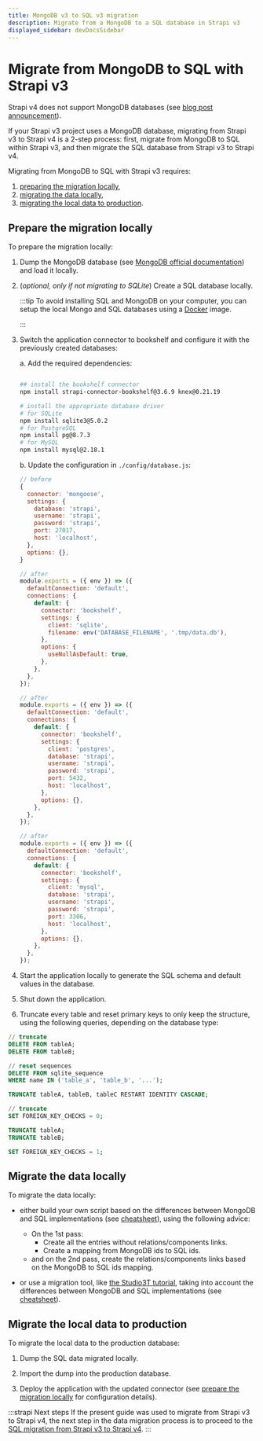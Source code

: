 ```yaml
---
title: MongoDB v3 to SQL v3 migration
description: Migrate from a MongoDB to a SQL database in Strapi v3
displayed_sidebar: devDocsSidebar
---
```


<!-- TODO: update SEO -->

# Migrate from MongoDB to SQL with Strapi v3

Strapi v4 does not support MongoDB databases (see [blog post announcement](https://strapi.io/blog/mongo-db-support-in-strapi-past-present-and-future)).

If your Strapi v3 project uses a MongoDB database, migrating from Strapi v3 to Strapi v4 is a 2-step process: first, migrate from MongoDB to SQL within Strapi v3, and then migrate the SQL database from Strapi v3 to Strapi v4.

Migrating from MongoDB to SQL with Strapi v3 requires:

1. [preparing the migration locally](#prepare-the-migration-locally),
2. [migrating the data locally](#migrate-the-data-locally),
3. [migrating the local data to production](#migrate-the-local-data-to-production).

## Prepare the migration locally

To prepare the migration locally:

1. Dump the MongoDB database (see [MongoDB official documentation](https://www.mongodb.com/docs/database-tools/mongodump/)) and load it locally.
2. (_optional, only if not migrating to SQLite_) Create a SQL database locally.

    :::tip
    To avoid installing SQL and MongoDB on your computer, you can setup the local Mongo and SQL databases using a [Docker](https://hub.docker.com/) image.

    :::

3. Switch the application connector to bookshelf and configure it with the previously created databases:

    a. Add the required dependencies:

    ```bash
    
    ## install the bookshelf connector
    npm install strapi-connector-bookshelf@3.6.9 knex@0.21.19

    # install the appropriate database driver
    # for SQLite
    npm install sqlite3@5.0.2
    # for PostgreSQL
    npm install pg@8.7.3
    # for MySQL
    npm install mysql@2.18.1
    ```

    b. Update the configuration in  `./config/database.js`:

    <Columns>
    <ColumnLeft title="Before, with a MongoDB database:">

    ```jsx
    // before
    {
      connector: 'mongoose',
      settings: {
        database: 'strapi',
        username: 'strapi',
        password: 'strapi',
        port: 27017,
        host: 'localhost',
      },
      options: {},
    }
    
    ```

    </ColumnLeft>

    <ColumnRight title="After, with a SQL database:">

    <Tabs>

    <TabItem value="sqlite" title="SQLite">

    ```js
    // after
    module.exports = ({ env }) => ({
      defaultConnection: 'default',
      connections: {
        default: {
          connector: 'bookshelf',
          settings: {
            client: 'sqlite',
            filename: env('DATABASE_FILENAME', '.tmp/data.db'),
          },
          options: {
            useNullAsDefault: true,
          },
        },
      },
    });
    ```

    </TabItem>

    <TabItem value="postgresql" title="PostgreSQL">

    ```js
    // after
    module.exports = ({ env }) => ({
      defaultConnection: 'default',
      connections: {
        default: {
          connector: 'bookshelf',
          settings: {
            client: 'postgres',
            database: 'strapi',
            username: 'strapi',
            password: 'strapi',
            port: 5432,
            host: 'localhost',
          },
          options: {},
        },
      },
    });
    ```

    </TabItem>

    <TabItem value="mysql" title="MySQL">

    ```js
    // after
    module.exports = ({ env }) => ({
      defaultConnection: 'default',
      connections: {
        default: {
          connector: 'bookshelf',
          settings: {
            client: 'mysql',
            database: 'strapi',
            username: 'strapi',
            password: 'strapi',
            port: 3306,
            host: 'localhost',
          },
          options: {},
        },
      },
    });
    ```

    </TabItem>

    </Tabs>

    </ColumnRight>

    </Columns>

4. Start the application locally to generate the SQL schema and default values in the database.
5. Shut down the application.
6. Truncate every table and reset primary keys to only keep the structure, using the following queries, depending on the database type:

  <Tabs>

  <TabItem value="sqlite" title="SQLite">

  ```sql
  // truncate
  DELETE FROM tableA;
  DELETE FROM tableB;

  // reset sequences
  DELETE FROM sqlite_sequence 
  WHERE name IN ('table_a', 'table_b', '...');
  ```

  </TabItem>

  <TabItem value="postgresql" title="PostgreSQL">

  ```sql
  TRUNCATE tableA, tableB, tableC RESTART IDENTITY CASCADE;
  ```

  </TabItem>

  <TabItem value="mysql" title="MySQL">

  ```sql
  // truncate
  SET FOREIGN_KEY_CHECKS = 0;

  TRUNCATE tableA;
  TRUNCATE tableB;

  SET FOREIGN_KEY_CHECKS = 1;
  ```

  </TabItem>

  </Tabs>

## Migrate the data locally

To migrate the data locally:

- either build your own script based on the differences between MongoDB and SQL implementations (see [cheatsheet](/dev-docs/migration/v3-to-v4/data/mongo-sql-cheatsheet)), using the following advice:

  - On the 1st pass:
    - Create all the entries without relations/components links.
    - Create a mapping from MongoDB ids to SQL ids.
  - and on the 2nd pass, create the relations/components links based on the MongoDB to SQL ids mapping.

- or use a migration tool, like [the Studio3T tutorial](https://studio3t.com/knowledge-base/articles/mongodb-to-sql-migration/#mappings), taking into account the differences between MongoDB and SQL implementations (see [cheatsheet](/dev-docs/migration/v3-to-v4/data/mongo-sql-cheatsheet)).

## Migrate the local data to production

To migrate the local data to the production database:

1. Dump the SQL data migrated locally.

2. Import the dump into the production database.

3. Deploy the application with the updated connector (see [prepare the migration locally](#prepare-the-migration-locally) for configuration details).

:::strapi Next steps
If the present guide was used to migrate from Strapi v3 to Strapi v4, the next step in the data migration process is to proceed to the [SQL migration from Strapi v3 to Strapi v4](/dev-docs/migration/v3-to-v4/data/sql).
:::
